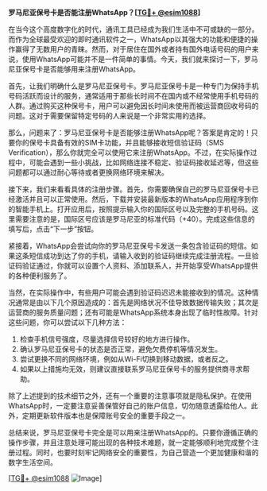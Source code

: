 **罗马尼亚保号卡是否能注册WhatsApp？[[TG💪+ @esim1088](https://t.me/s/esim1088)]**

在当今这个高度数字化的时代，通讯工具已经成为我们生活中不可或缺的一部分。而作为全球最受欢迎的即时通讯软件之一，WhatsApp以其强大的功能和便捷的操作赢得了无数用户的青睐。然而，对于居住在国外或者持有国外电话号码的用户来说，使用WhatsApp可能并不是一件简单的事情。今天，我们就来探讨一下，罗马尼亚保号卡是否能够用来注册WhatsApp。

首先，让我们明确什么是罗马尼亚保号卡。罗马尼亚保号卡是一种专门为保持手机号码活跃而设计的服务，通常适用于那些长时间不在国内或不经常使用手机号码的人群。通过购买这种保号卡，用户可以避免因长时间未使用而被运营商回收号码的问题。这对于需要保留特定号码的人来说是一个非常实用的选择。

那么，问题来了：罗马尼亚保号卡是否能够注册WhatsApp呢？答案是肯定的！只要你的保号卡具备有效的SIM卡功能，并且能够接收短信验证码（SMS Verification），那么你就完全可以使用它来注册WhatsApp。不过，在实际操作过程中，可能会遇到一些小挑战，比如网络连接不稳定、验证码接收延迟等，但这些问题都可以通过耐心等待或者更换网络环境来解决。

接下来，我们来看看具体的注册步骤。首先，你需要确保自己的罗马尼亚保号卡已经激活并且可以正常使用。然后，下载并安装最新版本的WhatsApp应用程序到你的智能手机上。打开应用后，按照提示输入你的国际区号以及完整的手机号码。这里需要注意的是，国际区号应该是罗马尼亚的标准代码（+40）。完成这些信息的填写后，点击“下一步”按钮。

紧接着，WhatsApp会尝试向你的罗马尼亚保号卡发送一条包含验证码的短信。如果这条短信成功到达了你的手机，请输入收到的验证码继续完成注册流程。一旦验证码验证通过，你就可以设置个人资料、添加联系人，并开始享受WhatsApp提供的各种便利服务了。

当然，在实际操作中，有些用户可能会遇到验证码迟迟未能接收到的情况。这种情况通常是由以下几个原因造成的：首先是网络状况不佳导致数据传输失败；其次是运营商的服务质量问题；还有可能是WhatsApp系统本身出现了临时性故障。针对这些问题，你可以尝试以下几种方法：

1. 检查手机信号强度，尽量选择信号较好的地方进行操作。
2. 确认罗马尼亚保号卡的状态是否正常，避免欠费停机等情况发生。
3. 尝试更换不同的网络环境，例如从Wi-Fi切换到移动数据，或者反之。
4. 如果以上措施均无效，则建议直接联系罗马尼亚保号卡的服务提供商寻求帮助。

除了上述提到的技术细节之外，还有一个重要的注意事项就是隐私保护。在使用WhatsApp时，一定要注意妥善保管好自己的账户信息，切勿随意透露给他人。此外，定期更新软件版本也是保障账号安全的重要手段之一。

总结来说，罗马尼亚保号卡完全是可以用来注册WhatsApp的。只要你遵循正确的操作步骤，并且注意处理可能出现的各种技术难题，就一定能够顺利地完成整个注册过程。同时，也要时刻牢记网络安全的重要性，为自己营造一个更加健康和谐的数字生活空间。

[[TG💪+ @esim1088](https://t.me/s/esim1088) ![Image](https://i.postimg.cc/4NQfJmqS/Snipaste-2025-05-13-00-14-12.png)]